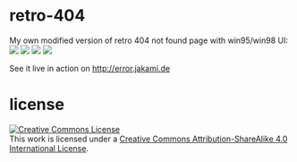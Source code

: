 # retro-404
My own modified version of retro 404 not found page with win95/win98 UI:  
![](screen-shots/dos.jpg)
![](screen-shots/win30.jpg)
![](screen-shots/win95.jpg)
![](screen-shots/win98.jpg)

See it live in action on http://error.jakami.de

# license
<a rel="license" href="http://creativecommons.org/licenses/by-sa/4.0/"><img alt="Creative Commons License" style="border-width:0" src="https://i.creativecommons.org/l/by-sa/4.0/80x15.png" /></a><br />This work is licensed under a <a rel="license" href="http://creativecommons.org/licenses/by-sa/4.0/">Creative Commons Attribution-ShareAlike 4.0 International License</a>.
